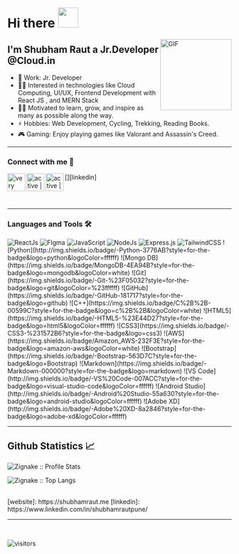 # Hi there <img width="45px" src="https://camo.githubusercontent.com/52f613ba340da0234fa3754325112a6533af65a3/68747470733a2f2f6d656469612e74656e6f722e636f6d2f696d616765732f33623338386665303364613237316432363734666166383565623763336663642f74656e6f722e676966" />

<img align="right" alt="GIF" height="160px" src="https://media.giphy.com/media/du3J3cXyzhj75IOgvA/giphy.gif" />

## I'm Shubham Raut a Jr.Developer @Cloud.in

- 🏢 Work: Jr. Developer
- 👨‍💻 Interested in technologies like Cloud Computing, UI/UX, Frontend Development with React JS , and MERN Stack
- 💪🏼 Motivated to learn, grow, and inspire as many as possible along the way.
- ⚡ Hobbies: Web Development, Cycling, Trekking, Reading Books.
- 🎮 Gaming: Enjoy playing games like Valorant and Assassin's Creed.

---
### Connect with me 📝

[<img align="left" alt="very active | LinkedIn" height="40px" src="https://img.icons8.com/color/48/000000/linkedin.png"/>][linkedin]
[<img align="left" alt="active | Instagram" height="40px" src="https://img.icons8.com/fluency/48/000000/instagram-new.png" />][instagram]
[<img align="left" alt="active | Email" height="40px" src="https://img.icons8.com/fluency/48/000000/email-open.png" />][email]

<br/>
<br/>

---

### Languages and Tools 🛠 

<img alt="ReactJs" src="https://img.shields.io/badge/React-20232A?style=for-the-badge&logo=react&logoColor=61DAFB" />
<img alt="FIgma" src="https://img.shields.io/badge/figma-%23F24E1E.svg?style=for-the-badge&logo=figma&logoColor=white" />
<img alt="JavaScript" src="https://img.shields.io/badge/javascript-%23323330.svg?&style=for-the-badge&logo=javascript&logoColor=%23F7DF1E" />

<img alt="NodeJs" src="https://img.shields.io/badge/Node.js-339933?style=for-the-badge&logo=nodedotjs&logoColor=white" />

<img alt="Express.js" src="https://img.shields.io/badge/Express.js-000000?style=for-the-badge&logo=express&logoColor=white" />

<img alt="TailwindCSS" src="https://img.shields.io/badge/tailwindcss-%2338B2AC.svg?style=for-the-badge&logo=tailwind-css&logoColor=white" />
![Python](http://img.shields.io/badge/-Python-3776AB?style=for-the-badge&logo=python&logoColor=ffffff)
![Mongo DB](https://img.shields.io/badge/MongoDB-4EA94B?style=for-the-badge&logo=mongodb&logoColor=white)
![Git](https://img.shields.io/badge/-Git-%23F05032?style=for-the-badge&logo=git&logoColor=%23ffffff)
![GitHub](https://img.shields.io/badge/-GitHub-181717?style=for-the-badge&logo=github)
![C++](https://img.shields.io/badge/C%2B%2B-00599C?style=for-the-badge&logo=c%2B%2B&logoColor=white)
![HTML5](https://img.shields.io/badge/-HTML5-%23E44D27?style=for-the-badge&logo=html5&logoColor=ffffff)
![CSS3](https://img.shields.io/badge/-CSS3-%231572B6?style=for-the-badge&logo=css3)
![AWS](https://img.shields.io/badge/Amazon_AWS-232F3E?style=for-the-badge&logo=amazon-aws&logoColor=white)
![Bootstrap](https://img.shields.io/badge/-Bootstrap-563D7C?style=for-the-badge&logo=Bootstrap)
![Markdown](https://img.shields.io/badge/-Markdown-000000?style=for-the-badge&logo=markdown)
![VS Code](http://img.shields.io/badge/-VS%20Code-007ACC?style=for-the-badge&logo=visual-studio-code&logoColor=ffffff)
![Android Studio](http://img.shields.io/badge/-Android%20Studio-55a630?style=for-the-badge&logo=android-studio&logoColor=ffffff)
![Adobe XD](http://img.shields.io/badge/-Adobe%20XD-8a2846?style=for-the-badge&logo=adobe-xd&logoColor=ffffff)

---


<h2> Github Statistics 📈 </h2>

<p><img src="https://github-readme-stats.vercel.app/api?username=Shubhamraut01&show_icons=true&theme=dracula" alt="Zignake :: Profile Stats" /></p>

<p><img src="https://github-readme-stats.vercel.app/api/top-langs/?username=Shubhamraut01&langs_count=10&theme=dracula&layout=compact" alt="Zignake :: Top Langs" /></p>

<br/>
[website]: https://shubhamraut.me
[linkedin]: https://www.linkedin.com/in/shubhamrautpune/

[instagram]: https://www.instagram.com/shubhamrautxp
[email]: <mailto: shubhamrao12321@gmail.com>

---

<br/>

![visitors](https://visitor-badge.glitch.me/badge?page_id=Shubhamraut01)

